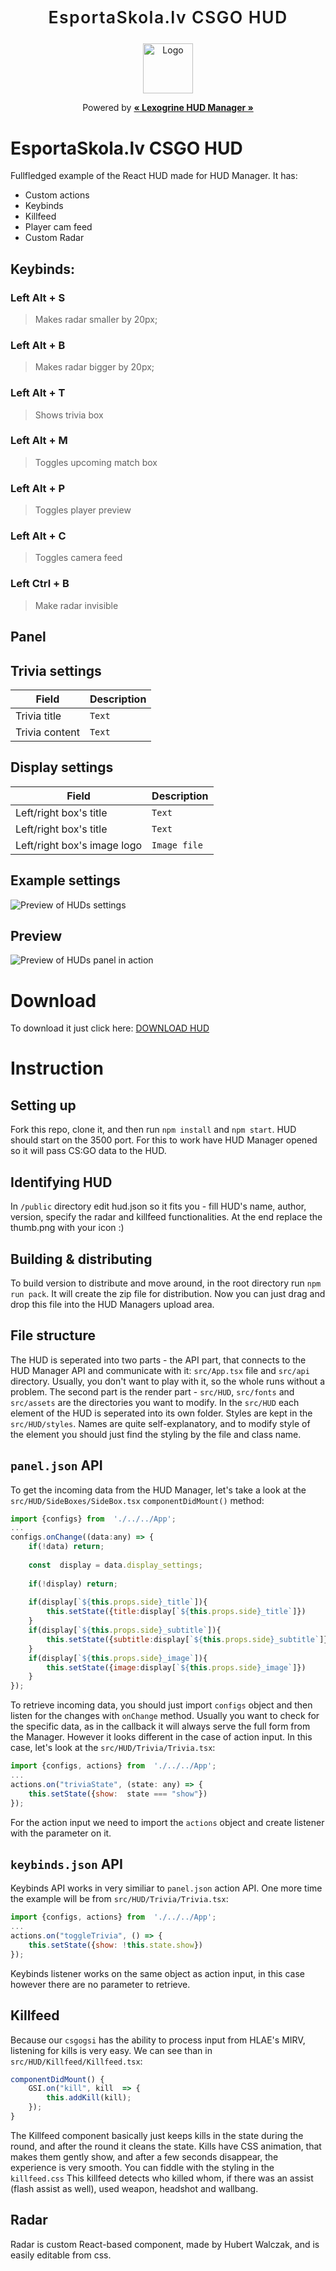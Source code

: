 
<p align="center">
	<p align="center" style="font-weight:600; letter-spacing:1pt; font-size:20pt;">EsportaSkola.lv CSGO HUD</p>
	<p align="center"><img src="icon.png" alt="Logo" width="80" height="80"></p>
	<p align="center" style="font-weight:400;">Powered by <a href='https://github.com/lexogrine/hud-manager'><strong>« Lexogrine HUD Manager »</strong></a></p>
</p>

# EsportaSkola.lv CSGO HUD

  

Fullfledged example of the React HUD made for HUD Manager. It has:

- Custom actions
- Keybinds
- Killfeed
- Player cam feed
- Custom Radar

## Keybinds:
### **Left Alt + S**
>Makes radar smaller by 20px;
### **Left Alt + B**
>Makes radar bigger by 20px;
### **Left Alt + T**
>Shows trivia box
### **Left Alt + M**
>Toggles upcoming match box
### **Left Alt + P**
>Toggles player preview
### **Left Alt + C**
>Toggles camera feed
### **Left Ctrl + B**
>Make radar invisible

## **Panel**
## Trivia settings

|  Field|Description  |
|--|--|
|  Trivia title| `Text` |
|  Trivia content| `Text` |


## Display settings


|  Field|Description  |
|--|--|
|  Left/right box's title| `Text` |
|  Left/right box's title| `Text` |
|  Left/right box's image logo| `Image file` |

## Example settings

![Preview of HUDs settings](settings.png)

## Preview

![Preview of HUDs panel in action](preview.png)

# Download

To download it just click here: [DOWNLOAD HUD](https://github.com/lexogrine/csgo-react-hud/releases/latest)

# Instruction
## Setting up
Fork this repo, clone it, and then run `npm install` and `npm start`. HUD should start on the 3500 port. For this to work have HUD Manager opened so it will pass CS:GO data to the HUD.

## Identifying HUD
In `/public` directory edit hud.json so it fits you - fill HUD's name, author, version, specify the radar and killfeed functionalities. At the end replace the thumb.png with your icon :)

## Building & distributing
To build version to distribute and move around, in the root directory run `npm run pack`. It will create the zip file for distribution. Now you can just drag and drop this file into the HUD Managers upload area.

  
 ## File structure
 The HUD is seperated into two parts - the API part, that connects to the HUD Manager API and communicate with it: `src/App.tsx` file and `src/api` directory. Usually, you don't want to play with it, so the whole runs without a problem.
 The second part is the render part - `src/HUD`, `src/fonts` and `src/assets` are the directories you want to modify. In the `src/HUD` each element of the HUD is seperated into its own folder. Styles are kept in the `src/HUD/styles`. Names are quite self-explanatory, and to modify style of the element you should just find  the styling by the file and class name.


## `panel.json` API
To get the incoming data from the HUD Manager, let's take a look at the `src/HUD/SideBoxes/SideBox.tsx` `componentDidMount()` method:
```javascript
import {configs} from  './../../App';
...
configs.onChange((data:any) => {
	if(!data) return;
	
	const  display = data.display_settings;
	
	if(!display) return;
	
	if(display[`${this.props.side}_title`]){
		this.setState({title:display[`${this.props.side}_title`]})
	}
	if(display[`${this.props.side}_subtitle`]){
		this.setState({subtitle:display[`${this.props.side}_subtitle`]})
	}
	if(display[`${this.props.side}_image`]){
		this.setState({image:display[`${this.props.side}_image`]})
	}
});
```
To retrieve incoming data, you should just import `configs` object and then listen for the changes with `onChange` method. Usually you want to check for the specific data, as in the callback it will always serve the full form from the Manager.
However it looks different in the case of action input. In this case, let's look at the `src/HUD/Trivia/Trivia.tsx`:
```javascript
import {configs, actions} from  './../../App';
...
actions.on("triviaState", (state: any) => {
	this.setState({show:  state === "show"})
});
```
For the action input we need to import the `actions` object and create listener with the parameter on it.
## `keybinds.json` API
Keybinds API works in very similiar to `panel.json` action API. One more time the example will be from `src/HUD/Trivia/Trivia.tsx`:
```javascript
import {configs, actions} from  './../../App';
...
actions.on("toggleTrivia", () => {
	this.setState({show: !this.state.show})
});
```
Keybinds listener works on the same object as action input, in this case however there are no parameter to retrieve.

## Killfeed
Because our  `csgogsi` has the ability to process input from HLAE's MIRV, listening for kills is very easy. We can see than in `src/HUD/Killfeed/Killfeed.tsx`:
```javascript
componentDidMount() {
	GSI.on("kill", kill  => {
		this.addKill(kill);
	});
}
```
The Killfeed component basically just keeps kills in the state during the round, and after the round it cleans the state. Kills have CSS animation, that makes them gently show, and after a few seconds disappear, the experience is very smooth. You can fiddle with the styling in the `killfeed.css`
This killfeed detects who killed whom, if there was an assist (flash assist as well), used weapon, headshot and wallbang.

## Radar
Radar is custom React-based component, made by Hubert Walczak, and is easily editable from css.
